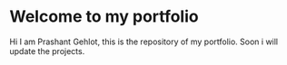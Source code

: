 # Welcome to my portfolio

Hi I am Prashant Gehlot, this is the repository of my portfolio.
Soon i will update the projects.
